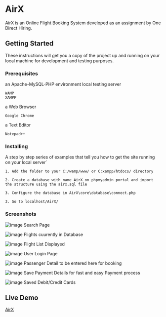 # AirX
AirX is an Online Flight Booking System developed as an assignment by One Direct Hiring.

## Getting Started
These instructions will get you a copy of the project up and running on your local machine for development and testing purposes. 


### Prerequisites

an Apache-MySQL-PHP environment local testing server
```
WAMP
XAMPP
```

a Web Browser
```
Google Chrome
```

a Text Editor
```
Notepad++
```
### Installing

A step by step series of examples that tell you how to get the site running on your local server`
```
1. Add the folder to your C:/wamp/www/ or C:xampp/htdocs/ directory
```

```
2. Create a database with name AirX on phpmyadmin portal and import the structure using the airx.sql file
```

```
3. Configure the database in AirX\core\database\connect.php
```

```
3. Go to localhost/AirX/
```

### Screenshots

![image](https://gargvasu.in/AirX_images/1.png)
Search Page

![image](https://gargvasu.in/AirX_images/7.png)
Flights cuurently in Database

![image](https://gargvasu.in/AirX_images/2.png)
Flight List Displayed

![image](https://gargvasu.in/AirX_images/3.png)
User Login Page

![image](https://gargvasu.in/AirX_images/4.png)
Passenger Detail to be entered here for booking

![image](https://gargvasu.in/AirX_images/5.png)
Save Payment Details for fast and easy Payment process

![image](https://gargvasu.in/AirX_images/6.png)
Saved Debit/Credit Cards


## Live Demo

 [AirX](https://www.gargvasu.in/AirX)